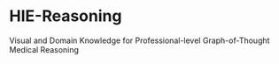 # HIE-Reasoning
Visual and Domain Knowledge for Professional-level Graph-of-Thought Medical Reasoning
